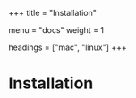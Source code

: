 +++
title = "Installation"

menu = "docs"
weight = 1

headings = ["mac", "linux"]
+++


# Installation
